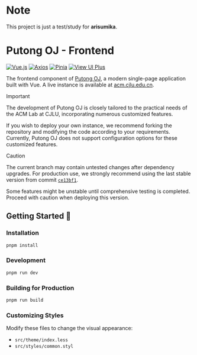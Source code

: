 # Note

This project is just a test/study for **arisumika**.

# Putong OJ - Frontend

[![Vue.js](https://img.shields.io/github/package-json/dependency-version/net-escape/ptoj-frontend/vue?color=42b883
)](https://vuejs.org/)
[![Axios](https://img.shields.io/github/package-json/dependency-version/net-escape/ptoj-frontend/axios?color=5a29e4)](https://axios-http.com/)
[![Pinia](https://img.shields.io/github/package-json/dependency-version/net-escape/ptoj-frontend/pinia?color=c99513)](https://pinia.vuejs.org/)
[![View UI Plus](https://img.shields.io/github/package-json/dependency-version/net-escape/ptoj-frontend/view-ui-plus?color=2d8cf0)](https://www.iviewui.com/)

The frontend component of [Putong OJ](https://github.com/net-escape/ptoj-backend), a modern single-page application built with Vue. A live instance is available at [acm.cjlu.edu.cn](https://acm.cjlu.edu.cn/).

> [!IMPORTANT]
> 
> The development of Putong OJ is closely tailored to the practical needs of the ACM Lab at CJLU, incorporating numerous customized features. 
> 
> If you wish to deploy your own instance, we recommend forking the repository and modifying the code according to your requirements. Currently, Putong OJ does not support configuration options for these customized features.

> [!CAUTION]  
>   
> The current branch may contain untested changes after dependency upgrades. For production use, we strongly recommend using the last stable version from commit [`ce13bf1`](https://github.com/net-escape/ptoj-frontend/commit/ce13bf1988bb4923947b9b72a0b8a371d3110469).  
>   
> Some features might be unstable until comprehensive testing is completed. Proceed with caution when deploying this version.

## Getting Started 🚀

### Installation

```bash
pnpm install
```

### Development

```bash
pnpm run dev
```

### Building for Production

```bash
pnpm run build
```

### Customizing Styles

Modify these files to change the visual appearance:
- `src/theme/index.less`
- `src/styles/common.styl`
